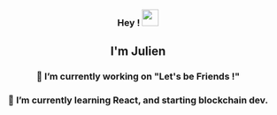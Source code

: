
### <div align="center"> Hey ! <img src="https://raw.githubusercontent.com/MartinHeinz/MartinHeinz/master/wave.gif" width="30px"></div>
## <div align="center">I'm Julien </div>


###  <div align="center">🔭 I’m currently working on "Let's be Friends !" </div>

### <div align="center">🌱 I’m currently learning React, and starting blockchain dev. </div>


<!--
**JulienMaurice/JulienMaurice** is a ✨ _special_ ✨ repository because its `README.md` (this file) appears on your GitHub profile.

Here are some ideas to get you started:

- 🔭 I’m currently working on ... 
- 🌱 I’m currently learning ...
- 👯 I’m looking to collaborate on ...
- 🤔 I’m looking for help with ...
- 💬 Ask me about ...
- 📫 How to reach me: ...
- 😄 Pronouns: ...
- ⚡ Fun fact: ...
-->
